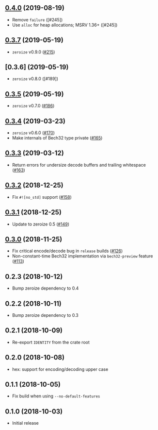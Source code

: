 ## [0.4.0] (2019-08-19)

- Remove `failure` ([#245])
- Use `alloc` for heap allocations; MSRV 1.36+ ([#245])

## [0.3.7] (2019-05-19)

- `zeroize` v0.9.0 ([#215])

## [0.3.6] (2019-05-19)

- `zeroize` v0.8.0 ([#189])

## [0.3.5] (2019-05-19)

- `zeroize` v0.7.0 ([#186])

## [0.3.4] (2019-03-23)

- `zeroize` v0.6.0 ([#170])
- Make internals of Bech32 type private ([#165])

## [0.3.3] (2019-03-12)

- Return errors for undersize decode buffers and trailing whitespace ([#163])

## [0.3.2] (2018-12-25)

- Fix `#![no_std]` support ([#158])

## [0.3.1] (2018-12-25)

- Update to zeroize 0.5 ([#149])

## [0.3.0] (2018-11-25)

- Fix critical encode/decode bug in `release` builds ([#126])
- Non-constant-time Bech32 implementation via `bech32-preview` feature ([#113])

## 0.2.3 (2018-10-12)

- Bump zeroize dependency to 0.4

## 0.2.2 (2018-10-11)

- Bump zeroize dependency to 0.3

## 0.2.1 (2018-10-09)

- Re-export `IDENTITY` from the crate root

## 0.2.0 (2018-10-08)

- hex: support for encoding/decoding upper case

## 0.1.1 (2018-10-05)

- Fix build when using `--no-default-features`

## 0.1.0 (2018-10-03)

- Initial release

[0.4.0]: https://github.com/iqlusioninc/crates/pull/249
[#215]: https://github.com/iqlusioninc/crates/pull/245
[0.3.7]: https://github.com/iqlusioninc/crates/pull/218
[#215]: https://github.com/iqlusioninc/crates/pull/215
[0.3.5]: https://github.com/iqlusioninc/crates/pull/187
[#186]: https://github.com/iqlusioninc/crates/pull/186
[0.3.4]: https://github.com/iqlusioninc/crates/pull/171
[#170]: https://github.com/iqlusioninc/crates/pull/170
[#165]: https://github.com/iqlusioninc/crates/pull/165
[0.3.3]: https://github.com/iqlusioninc/crates/pull/164
[#163]: https://github.com/iqlusioninc/crates/pull/163
[0.3.2]: https://github.com/iqlusioninc/crates/pull/160
[#158]: https://github.com/iqlusioninc/crates/pull/158
[0.3.1]: https://github.com/iqlusioninc/crates/pull/155
[#149]: https://github.com/iqlusioninc/crates/pull/149
[0.3.0]: https://github.com/iqlusioninc/crates/pull/129
[#126]: https://github.com/iqlusioninc/crates/pull/126
[#113]: https://github.com/iqlusioninc/crates/pull/113

